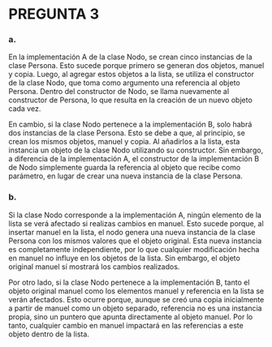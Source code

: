 # PREGUNTA 3

### a.

En la implementación A de la clase Nodo, se crean cinco instancias de la clase Persona. Esto sucede porque primero se generan dos objetos, manuel y copia. 
Luego, al agregar estos objetos a la lista, se utiliza el constructor de la clase Nodo, que toma como argumento una referencia al objeto Persona. Dentro del constructor de Nodo, se llama nuevamente al constructor de Persona, lo que resulta en la creación de un nuevo objeto cada vez.


En cambio, si la clase Nodo pertenece a la implementación B, solo habrá dos instancias de la clase Persona. Esto se debe a que, al principio, se crean los mismos objetos, manuel y copia. Al añadirlos a la lista, esta instancia un objeto de la clase Nodo utilizando su constructor. Sin embargo, a diferencia de la implementación A, el constructor de la implementación B de Nodo simplemente guarda la referencia al objeto que recibe como parámetro, en lugar de crear una nueva instancia de la clase Persona.

### b.

Si la clase Nodo corresponde a la implementación A, ningún elemento de la lista se verá afectado si realizas cambios en manuel. Esto sucede porque, al insertar manuel en la lista, el nodo genera una nueva instancia de la clase Persona con los mismos valores que el objeto original. Esta nueva instancia es completamente independiente, por lo que cualquier modificación hecha en manuel no influye en los objetos de la lista. Sin embargo, el objeto original manuel sí mostrará los cambios realizados.

Por otro lado, si la clase Nodo pertenece a la implementación B, tanto el objeto original manuel como los elementos manuel y referencia en la lista se verán afectados. Esto ocurre porque, aunque se creó una copia inicialmente a partir de manuel como un objeto separado, referencia no es una instancia propia, sino un puntero que apunta directamente al objeto manuel. Por lo tanto, cualquier cambio en manuel impactará en las referencias a este objeto dentro de la lista.